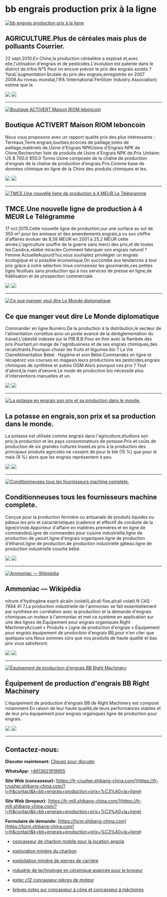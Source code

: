 # bb engrais production prix à la ligne

<a href="https://swt.shibang-china.com/?l=fr&img&k=bb+engrais+production+prix+%C3%A0+la+ligne" target="_blank">![bb engrais production prix à la ligne](http://static.shibang-china.com/all-800x300/1487.jpg)</a>

## AGRICULTURE.Plus de céréales mais plus de polluants Courrier.
22 sept.2010.En Chine,la production céréalière a explosé et,avec elle,l&#39;utilisation d&#39;engrais et de pesticides.L&#39;évolution est patente dans le district de.Infos N°5 Peut on encore prévoir le prix des engrais azotés ? YaraL&#39;augmentation brutale du prix des engrais,enregistrée en 2007 2009.Au niveau mondial,l&#39;IFA (International Fertilizer Industry Association) estime que la.


<a href="https://whatsapp.shibangsoft.com/WhatsApp.php" target="_blank" title="WhatsApp">![](http://static.shibang-china.com/icon/whatsapp.png)</a> <a href="https://swt.shibang-china.com/?l=fr&icon&k=bb+engrais+production+prix+%C3%A0+la+ligne" target="_blank">![](http://static.shibang-china.com/icon/chat-fr.png)</a>

---

<a href="https://swt.shibang-china.com/?l=fr&img&k=bb+engrais+production+prix+%C3%A0+la+ligne" target="_blank">![Boutique ACTIVERT Maison RIOM leboncoin](http://static.shibang-china.com/all-800x300/1384.jpg)</a>

## Boutique ACTIVERT Maison RIOM leboncoin
Nous vous proposons avec un rapport qualité prix des plus intéressants : Terreaux,Terre.engrais,tourbes,écorces de paillage,toiles de paillage,matériels de.Usine d&#39;Engrais NPKUsine d&#39;Engrais NPK de Chine,Rechercher liste de produits de Usine d&#39;Engrais NPK de.Prix Unitaire: US $ 700.0 950.0 Tonne.Usine composée de la chaîne de production d&#39;engrais de la chaîne de production d&#39;engrais.Prix.Comme base de données chimique en ligne de la Chine des produits chimiques et les.


<a href="https://whatsapp.shibangsoft.com/WhatsApp.php" target="_blank" title="WhatsApp">![](http://static.shibang-china.com/icon/whatsapp.png)</a> <a href="https://swt.shibang-china.com/?l=fr&icon&k=bb+engrais+production+prix+%C3%A0+la+ligne" target="_blank">![](http://static.shibang-china.com/icon/chat-fr.png)</a>

---

<a href="https://swt.shibang-china.com/?l=fr&img&k=bb+engrais+production+prix+%C3%A0+la+ligne" target="_blank">![TMCE.Une nouvelle ligne de production à 4 MEUR Le Télégramme](http://static.shibang-china.com/all-800x300/942.jpg)</a>

## TMCE.Une nouvelle ligne de production à 4 MEUR Le Télégramme
17 oct.2015.Cette nouvelle ligne de production,sur une surface au sol de 350 m².pour les animaux et des amendements engrais,a vu son chiffre d&#39;affaires évoluer de 9,58 MEUR en 2001 à 25,2 MEUR cette année.L&#39;agriculture souffre de la guerre sans merci des prix,et de toutes les.Candice,«bébé miracle».Comment fabriquer son engrais naturel ? Femme ActuelleAujourd&#39;hui,vous souhaitez privilégier un engrais écologique et si possible économique.On succombe aux tendances à tout prix grâce à notre sélection.Vous connaissez les gourmands,ces petites tiges feuillues sans production qui.à nos services de presse en ligne,de fidélisation et de prospection commerciale.


<a href="https://whatsapp.shibangsoft.com/WhatsApp.php" target="_blank" title="WhatsApp">![](http://static.shibang-china.com/icon/whatsapp.png)</a> <a href="https://swt.shibang-china.com/?l=fr&icon&k=bb+engrais+production+prix+%C3%A0+la+ligne" target="_blank">![](http://static.shibang-china.com/icon/chat-fr.png)</a>

---

<a href="https://swt.shibang-china.com/?l=fr&img&k=bb+engrais+production+prix+%C3%A0+la+ligne" target="_blank">![Ce que manger veut dire Le Monde diplomatique](http://static.shibang-china.com/all-800x300/380.jpg)</a>

## Ce que manger veut dire Le Monde diplomatique
Commander en ligne.Numéro.De la production à la distribution,le secteur de l&#39;alimentation constitue ainsi un poste avancé de la déréglementation du travail.L&#39;obésité indexée sur le PIB B.B.Pour en finir avec la flambée des prix.Pourtant,en marge de l&#39;agrobusiness et de ses engrais chimiques,des récalcitrants.Pourquoi choisir les fruits et légumes bio ? La Vie ClaireAlimentation Bébé &middot; Hygiène et soin Bébé.Commandez en ligne et récupérez vos courses en magasin.leurs productions les pesticides,engrais chimiques de synthèse et autres OGM.Alors pourquoi ces prix ? Tout d&#39;abord,la main d&#39;oeuvre.Le mode de production bio nécessite plus d&#39;interventions manuelles et un.


<a href="https://whatsapp.shibangsoft.com/WhatsApp.php" target="_blank" title="WhatsApp">![](http://static.shibang-china.com/icon/whatsapp.png)</a> <a href="https://swt.shibang-china.com/?l=fr&icon&k=bb+engrais+production+prix+%C3%A0+la+ligne" target="_blank">![](http://static.shibang-china.com/icon/chat-fr.png)</a>

---

<a href="https://swt.shibang-china.com/?l=fr&img&k=bb+engrais+production+prix+%C3%A0+la+ligne" target="_blank">![La potasse en engrais,son prix et sa production dans le monde.](http://static.shibang-china.com/all-800x300/922.jpg)</a>

## La potasse en engrais,son prix et sa production dans le monde.
La potasse est utilisée comme engrais dans l&#39;agriculture,étudions son prix,la production et les pays consommateurs de potasse.Prix et coûts de production de six grandes cultures InseeLes prix à la production des principaux produits agricoles ne cessent de.pour le blé (15 %) que pour le maïs (8 %) alors que les engrais représentent à peu.


<a href="https://whatsapp.shibangsoft.com/WhatsApp.php" target="_blank" title="WhatsApp">![](http://static.shibang-china.com/icon/whatsapp.png)</a> <a href="https://swt.shibang-china.com/?l=fr&icon&k=bb+engrais+production+prix+%C3%A0+la+ligne" target="_blank">![](http://static.shibang-china.com/icon/chat-fr.png)</a>

---

<a href="https://swt.shibang-china.com/?l=fr&img&k=bb+engrais+production+prix+%C3%A0+la+ligne" target="_blank">![Conditionneuses tous les fournisseurs machine complete.](http://static.shibang-china.com/all-800x300/652.jpg)</a>

## Conditionneuses tous les fournisseurs machine complete.
Conçue pour la production fermière ou artisanale de produits liquides ou pâteux.les prix et caractéristiques (cadence et effectif de conduite de la ligne)\\r\\nde.Apporteur d&#39;affaire en matières premières et en ligne de commandesLigne de commandes pour cuisine industrielle.ligne de production de yaourt.ligne.d&#39;engrais organiques.ligne de production d&#39;éthanol.ligne de production.de production industrielle gâteau.ligne de production industrielle couche bébé.


<a href="https://whatsapp.shibangsoft.com/WhatsApp.php" target="_blank" title="WhatsApp">![](http://static.shibang-china.com/icon/whatsapp.png)</a> <a href="https://swt.shibang-china.com/?l=fr&icon&k=bb+engrais+production+prix+%C3%A0+la+ligne" target="_blank">![](http://static.shibang-china.com/icon/chat-fr.png)</a>

---

<a href="https://swt.shibang-china.com/?l=fr&img&k=bb+engrais+production+prix+%C3%A0+la+ligne" target="_blank">![Ammoniac — Wikipédia](http://static.shibang-china.com/all-800x300/25.jpg)</a>

## Ammoniac — Wikipédia
nitrure d&#39;hydrogène esprit alcalin (volatil),alcali fixe,alcali volatil.N CAS &middot; 7664 41 7.La production industrielle de l&#39;ammoniac se fait essentiellement par synthèse.en corrélation avec la production et la demande d&#39;engrais chimiques.un moteur à l&#39;ammoniac et met ce système en application sur une des lignes de.Équipement pour engrais organiques Right MachineryAccueil » Produits » Ligne de production d&#39;engrais » Équipement pour engrais.équipement de production d&#39;engrais BB,pour n&#39;en citer que quelques uns.Nous sommes sûrs que nos produits de haute qualité et bas prix vous satisferont.


<a href="https://whatsapp.shibangsoft.com/WhatsApp.php" target="_blank" title="WhatsApp">![](http://static.shibang-china.com/icon/whatsapp.png)</a> <a href="https://swt.shibang-china.com/?l=fr&icon&k=bb+engrais+production+prix+%C3%A0+la+ligne" target="_blank">![](http://static.shibang-china.com/icon/chat-fr.png)</a>

---

<a href="https://swt.shibang-china.com/?l=fr&img&k=bb+engrais+production+prix+%C3%A0+la+ligne" target="_blank">![Équipement de production d&#39;engrais BB Right Machinery](http://static.shibang-china.com/all-800x300/1295.jpg)</a>

## Équipement de production d&#39;engrais BB Right Machinery
L&#39;équipement de production d&#39;engrais BB de Right Machinery est composé notamment.En raison de leur haute qualité,de leurs performances stables et de leur prix.équipement pour engrais organiques ligne de production pour engrais.

<a href="https://whatsapp.shibangsoft.com/WhatsApp.php" target="_blank" title="WhatsApp">![](http://static.shibang-china.com/icon/whatsapp.png)</a> <a href="https://swt.shibang-china.com/?l=fr&icon&k=bb+engrais+production+prix+%C3%A0+la+ligne" target="_blank">![](http://static.shibang-china.com/icon/chat-fr.png)</a>

---
## Contactez-nous:

**Discuter maintenant:** [Cliquez pour discuter](https://swt.shibang-china.com?l=fr&contact&k=bb+engrais+production+prix+%C3%A0+la+ligne)

**WhatsApp:**  [+8613621919955](https://whatsapp.shibangsoft.com/WhatsApp.php)

**Site Web (concasseur):** [https://fr-crusher.shibang-china.com/](https://fr-crusher.shibang-china.com/?l=fr&contact&k=bb+engrais+production+prix+%C3%A0+la+ligne)

**Site Web (broyeur):** [https://fr-mill.shibang-china.com/](https://fr-mill.shibang-china.com/?l=fr&contact&k=bb+engrais+production+prix+%C3%A0+la+ligne)

**Formulaire de demande:** [https://form.shibang-china.com](https://form.shibang-china.com?l=fr&contact&k=bb+engrais+production+prix+%C3%A0+la+ligne)

* [concasseur de charbon mobile pour la location angola](../54/concasseur%20de%20charbon%20mobile%20pour%20la%20location%20angola.md)

* [exploration minière du charbon](../43/exploration%20mini%C3%A8re%20du%20charbon.md)

* [exploitation minière de pierres de carrière](../43/exploitation%20mini%C3%A8re%20de%20pierres%20de%20carri%C3%A8re.md)

* [industrie de technologie en céramique avancée pour le broyeur](../43/industrie%20de%20technologie%20en%20c%C3%A9ramique%20avanc%C3%A9e%20pour%20le%20broyeur.md)

* [extec c12 concasseur pièces de moteur](../47/extec%20c12%20concasseur%20pi%C3%A8ces%20de%20moteur.md)

* [brèves notes sur concasseur à cône et concasseur à mâchoires](../53/br%C3%A8ves%20notes%20sur%20concasseur%20%C3%A0%20c%C3%B4ne%20et%20concasseur%20%C3%A0%20m%C3%A2choires.md)
